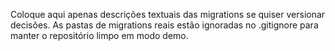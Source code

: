Coloque aqui apenas descrições textuais das migrations se quiser versionar decisões.
As pastas de migrations reais estão ignoradas no .gitignore para manter o repositório limpo em modo demo.
